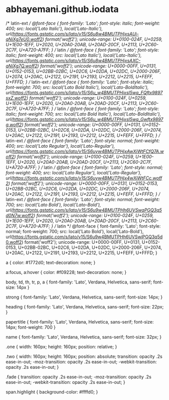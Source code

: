 # abhayemani.github.iodata
/* latin-ext */
@font-face {
  font-family: 'Lato';
  font-style: italic;
  font-weight: 400;
  src: local('Lato Italic'), local('Lato-Italic'), url(https://fonts.gstatic.com/s/lato/v15/S6u8w4BMUTPHjxsAUi-qNiXg7eU0.woff2) format('woff2');
  unicode-range: U+0100-024F, U+0259, U+1E00-1EFF, U+2020, U+20A0-20AB, U+20AD-20CF, U+2113, U+2C60-2C7F, U+A720-A7FF;
}
/* latin */
@font-face {
  font-family: 'Lato';
  font-style: italic;
  font-weight: 400;
  src: local('Lato Italic'), local('Lato-Italic'), url(https://fonts.gstatic.com/s/lato/v15/S6u8w4BMUTPHjxsAXC-qNiXg7Q.woff2) format('woff2');
  unicode-range: U+0000-00FF, U+0131, U+0152-0153, U+02BB-02BC, U+02C6, U+02DA, U+02DC, U+2000-206F, U+2074, U+20AC, U+2122, U+2191, U+2193, U+2212, U+2215, U+FEFF, U+FFFD;
}
/* latin-ext */
@font-face {
  font-family: 'Lato';
  font-style: italic;
  font-weight: 700;
  src: local('Lato Bold Italic'), local('Lato-BoldItalic'), url(https://fonts.gstatic.com/s/lato/v15/S6u_w4BMUTPHjxsI5wq_FQftx9897sxZ.woff2) format('woff2');
  unicode-range: U+0100-024F, U+0259, U+1E00-1EFF, U+2020, U+20A0-20AB, U+20AD-20CF, U+2113, U+2C60-2C7F, U+A720-A7FF;
}
/* latin */
@font-face {
  font-family: 'Lato';
  font-style: italic;
  font-weight: 700;
  src: local('Lato Bold Italic'), local('Lato-BoldItalic'), url(https://fonts.gstatic.com/s/lato/v15/S6u_w4BMUTPHjxsI5wq_Gwftx9897g.woff2) format('woff2');
  unicode-range: U+0000-00FF, U+0131, U+0152-0153, U+02BB-02BC, U+02C6, U+02DA, U+02DC, U+2000-206F, U+2074, U+20AC, U+2122, U+2191, U+2193, U+2212, U+2215, U+FEFF, U+FFFD;
}
/* latin-ext */
@font-face {
  font-family: 'Lato';
  font-style: normal;
  font-weight: 400;
  src: local('Lato Regular'), local('Lato-Regular'), url(https://fonts.gstatic.com/s/lato/v15/S6uyw4BMUTPHjxAwXiWtFCfQ7A.woff2) format('woff2');
  unicode-range: U+0100-024F, U+0259, U+1E00-1EFF, U+2020, U+20A0-20AB, U+20AD-20CF, U+2113, U+2C60-2C7F, U+A720-A7FF;
}
/* latin */
@font-face {
  font-family: 'Lato';
  font-style: normal;
  font-weight: 400;
  src: local('Lato Regular'), local('Lato-Regular'), url(https://fonts.gstatic.com/s/lato/v15/S6uyw4BMUTPHjx4wXiWtFCc.woff2) format('woff2');
  unicode-range: U+0000-00FF, U+0131, U+0152-0153, U+02BB-02BC, U+02C6, U+02DA, U+02DC, U+2000-206F, U+2074, U+20AC, U+2122, U+2191, U+2193, U+2212, U+2215, U+FEFF, U+FFFD;
}
/* latin-ext */
@font-face {
  font-family: 'Lato';
  font-style: normal;
  font-weight: 700;
  src: local('Lato Bold'), local('Lato-Bold'), url(https://fonts.gstatic.com/s/lato/v15/S6u9w4BMUTPHh6UVSwaPGQ3q5d0N7w.woff2) format('woff2');
  unicode-range: U+0100-024F, U+0259, U+1E00-1EFF, U+2020, U+20A0-20AB, U+20AD-20CF, U+2113, U+2C60-2C7F, U+A720-A7FF;
}
/* latin */
@font-face {
  font-family: 'Lato';
  font-style: normal;
  font-weight: 700;
  src: local('Lato Bold'), local('Lato-Bold'), url(https://fonts.gstatic.com/s/lato/v15/S6u9w4BMUTPHh6UVSwiPGQ3q5d0.woff2) format('woff2');
  unicode-range: U+0000-00FF, U+0131, U+0152-0153, U+02BB-02BC, U+02C6, U+02DA, U+02DC, U+2000-206F, U+2074, U+20AC, U+2122, U+2191, U+2193, U+2212, U+2215, U+FEFF, U+FFFD;
}

a {
  color: #1772d0;
  text-decoration: none;
}

a:focus,
a:hover {
  color: #f09228;
  text-decoration: none;
}

body,
td,
th,
tr,
p,
a {
  font-family: 'Lato', Verdana, Helvetica, sans-serif;
  font-size: 14px
}

strong {
  font-family: 'Lato', Verdana, Helvetica, sans-serif;
  font-size: 14px;
}

heading {
  font-family: 'Lato', Verdana, Helvetica, sans-serif;
  font-size: 22px;
}

papertitle {
  font-family: 'Lato', Verdana, Helvetica, sans-serif;
  font-size: 14px;
  font-weight: 700
}

name {
  font-family: 'Lato', Verdana, Helvetica, sans-serif;
  font-size: 32px;
}

.one {
  width: 160px;
  height: 160px;
  position: relative;
}

.two {
  width: 160px;
  height: 160px;
  position: absolute;
  transition: opacity .2s ease-in-out;
  -moz-transition: opacity .2s ease-in-out;
  -webkit-transition: opacity .2s ease-in-out;
}

.fade {
  transition: opacity .2s ease-in-out;
  -moz-transition: opacity .2s ease-in-out;
  -webkit-transition: opacity .2s ease-in-out;
}

span.highlight {
  background-color: #ffffd0;
}

